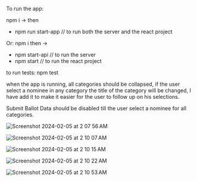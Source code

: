 To run the app: 

npm i -> then
- npm run start-app // to run both the server and the react project

Or:
npm i then -> 
- npm start-api // to run the server
- npm start // to run the react project


to run tests:
npm test

when the app is running, all categories should be collapsed, if the user select a nominee in any category
the title of the category will be changed, I have add it to make it easier for the user to follow up on his selections.

Submit Ballot Data should be disabled till the user select a nominee for all categories.

![Screenshot 2024-02-05 at 2 07 56 AM](https://github.com/mBreighith/MovieAwardsApp/assets/17529556/2b8898ea-10dd-4d29-b8a7-0e3551464fe9)

![Screenshot 2024-02-05 at 2 10 07 AM](https://github.com/mBreighith/MovieAwardsApp/assets/17529556/13687dd5-9746-47f8-b7e3-9c34e2706700)

![Screenshot 2024-02-05 at 2 10 15 AM](https://github.com/mBreighith/MovieAwardsApp/assets/17529556/61cc3504-4b14-4d11-8273-af322cffcced)

![Screenshot 2024-02-05 at 2 10 22 AM](https://github.com/mBreighith/MovieAwardsApp/assets/17529556/1ab5869b-eea0-4fa6-906e-148f78ed741e)

![Screenshot 2024-02-05 at 2 10 53 AM](https://github.com/mBreighith/MovieAwardsApp/assets/17529556/b34b1f31-f8ae-4f76-8b30-3a637f377036)
